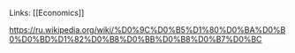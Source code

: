 Links: [[Economics]]

https://ru.wikipedia.org/wiki/%D0%9C%D0%B5%D1%80%D0%BA%D0%B0%D0%BD%D1%82%D0%B8%D0%BB%D0%B8%D0%B7%D0%BC